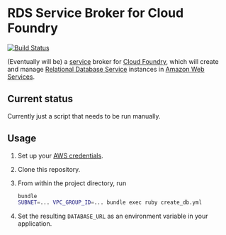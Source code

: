 # RDS Service Broker for Cloud Foundry

[![Build Status](https://travis-ci.org/18F/rds-service-broker.svg?branch=master)](https://travis-ci.org/18F/rds-service-broker)

(Eventually will be) a [service](http://docs.cloudfoundry.org/services/) broker for [Cloud Foundry](http://cloudfoundry.org), which will create and manage [Relational Database Service](http://aws.amazon.com/rds/) instances in [Amazon Web Services](http://aws.amazon.com/).

## Current status

Currently just a script that needs to be run manually.

## Usage

1. Set up your [AWS credentials](http://docs.aws.amazon.com/sdkforruby/api/index.html#Credentials).
1. Clone this repository.
1. From within the project directory, run

    ```bash
    bundle
    SUBNET=... VPC_GROUP_ID=... bundle exec ruby create_db.yml
    ```

1. Set the resulting `DATABASE_URL` as an environment variable in your application.
